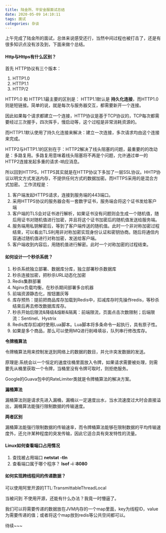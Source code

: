 ```yaml
---
title: 陆金所、平安金服面试总结
date: 2020-05-09 14:10:11
tags: 面试
categories: 杂谈
---
```


上午完成了陆金所的面试，总体来说感受还行，当然中间过程也被打击了，还是有很多知识点没有涉及到，下面来做个总结。

<!-- more -->

#### Http与Https有什么区别？

首先 HTTP协议有三个版本：
1. HTTP1.0
2. HTTP1.1
3. HTTP/2

HTTP1.0 和 HTTP1.1最主要的区别是：
HTTP1.1默认是 **持久化连接**，而HTTP1.0则是短链接。简单的说，就是每次与服务器交互，都需要新开一个连接。

因此如果每个请求都建立一个连接，HTTP协议是基于TCP协议的，TCP每次都需要经过三次握手，四次挥手，慢启动等，这个过程是非常消耗资源的。

而HTTP1.1默认使用了持久化连接来解决：建立一次连接，多次请求均由这个连接来完成。

HTTP2与HTTP1.1的区别在于：HTTP2解决了线头阻塞的问题，最重要的的改动是：多路复用。多路复用意味着线头阻塞将不再是个问题，允许通过单一的HTTP2连接发起多重的请求-响应消息。

所以回到HTTPS，HTTPS其实就是在HTTP协议下多加了一层SSL协议。HHTP协议以明文方式发送内存，不提供任何方式的数据加密。而HTTPS采用的是混合方式加密。
工作流程是：
1. 客户端发起HTTPS请求，连接到服务端的443端口。
2. 采用HTTPS协议的服务器会有一套数字证书，服务端会将这个证书发给客户端
3. 客户端的TLS会对证书进行解析，如果证书没有问题则会生成一个随机值，随后用证书对随机值进行加密，并且将这个证书加密后的随机值发送给服务端。
4. 服务端用私钥解密后，等到了客户端传送的随机值。此时一个非对称加密过程结束，可以看出TLS利用非对称加密实现身份认证和密钥协商。随后将通信内容通过随机值进行对称加密，发送给客户端。
5. 客户端收到内容后，用随机值进行解密。此时一个对称加密的过程结束。

#### 如何设计一个秒杀系统？

1. 秒杀系统独立部署、数据库分库，独立部署秒杀数据库
2. 秒杀连接加密，把秒杀URL动态化加密
3. Redis集群部署
4. Nginx负载均衡，在秒杀期间部署多台机器
5. 前端资源静态化，按钮置灰等
6. 库存预热：提前把商品库存加载到Redis中，扣减库存时先操作redis，等秒杀结束后再去修改数据库库存。
7. 秒杀开始后限流&降级&熔断&隔离：前端限流，页面点击次数限制；后端限流：Sentinel、Hystrix
8. Redis库存扣减时使用Lua脚本。Lua脚本将多条命令一起执行，具有原子性。
9. 如果是多个商品，那么可以使用MQ进行削峰填谷，队列串行修改库存。

**令牌桶算法**

令牌桶算法用来控制发送到网络上的数据的数目，并允许突发数据的发送。

原理是:系统会以一个恒定的速度往桶里面放入令牌，如果请求需要被处理，则需要先从桶里获取一个令牌，当桶里没有令牌可取时，则拒绝服务。

Google的Guava包中的RateLimiter类就是令牌桶算法的解决方案。

**漏桶算法**

漏桶算法则是请求先进入漏桶，漏桶以一定速度出水，当水流速度过大时会直接溢出，漏桶算法能强行限制数据的传输速度。

**两者区别**

漏桶算法能强行限制数据的传输速率，而令牌桶算法能够在限制数据的平均传输速度外，还允许某种程度的突发传输，因此它适合具有突发特性的流量。

#### Linux如何查看端口占用情况

1. 查找被占用端口
**netstat -tln**
2. 查看端口属于哪个程序？
**lsof -i :8080**

#### 如何实现跨线程间的传递数据？

可以使用阿里开源的TTL:TransmittableThreadLocal 

当被问到 不使用开源，还能有什么办法？我竟一时懵逼了。

我们可以将需要传递的数据放在JVM内存的一个map里面，key为线程ID，value为需要传递的值；或者将这个map放到redis等公共空间都可以。

待续~~~


